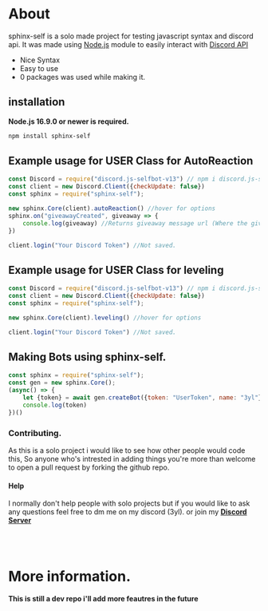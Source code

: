 # About

sphinx-self is a solo made project for testing javascript syntax and discord api. It was made using [Node.js](https://nodejs.org) module to easily interact with [Discord API](https://discord.com/developers/docs/intro)

- Nice Syntax
- Easy to use
- 0 packages was used while making it.

## installation

**Node.js 16.9.0 or newer is required.**

```sh
npm install sphinx-self
```
## Example usage for **USER** Class for **AutoReaction**
```js
const Discord = require("discord.js-selfbot-v13") // npm i discord.js-selfbot-v13 (required)
const client = new Discord.Client({checkUpdate: false})
const sphinx = require("sphinx-self");

new sphinx.Core(client).autoReaction() //hover for options
sphinx.on("giveawayCreated", giveaway => {
    console.log(giveaway) //Returns giveaway message url (Where the giveaway was initalized.)
})

client.login("Your Discord Token") //Not saved.
```

## Example usage for **USER** Class for **leveling**
```js
const Discord = require("discord.js-selfbot-v13") // npm i discord.js-selfbot-v13 (required)
const client = new Discord.Client({checkUpdate: false})
const sphinx = require("sphinx-self");

new sphinx.Core(client).leveling() //hover for options

client.login("Your Discord Token") //Not saved.
```

## Making Bots using sphinx-self.
```js
const sphinx = require("sphinx-self");
const gen = new sphinx.Core();
(async() => {
    let {token} = await gen.createBot({token: "UserToken", name: "3yl"}) //CreateBot returns promise cuz i don't want people killing discord's api
    console.log(token) 
})()
```

### Contributing.

As this is a solo project i would like to see how other people would code this, So anyone who's intrested in adding things you're more than welcome to open a pull request by forking the github repo.

#### Help
I normally don't help people with solo projects but if you would like to ask any questions feel free to dm me on my discord (3yl). or join my **[Discord Server](https://discord.gg/rAgTGQkbG9)**

<br></br>

# More information.
**This is still a dev repo i'll add more feautres in the future**